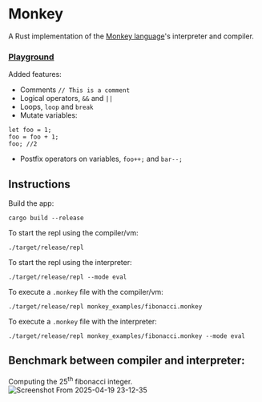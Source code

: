# Monkey

A Rust implementation of the [Monkey language](https://monkeylang.org/)'s interpreter and compiler.

### [Playground](https://austionian.github.io/monkey/)

Added features:

- Comments `// This is a comment`
- Logical operators, `&&` and `||`
- Loops, `loop` and `break`
- Mutate variables:

```
let foo = 1;
foo = foo + 1;
foo; //2
```

- Postfix operators on variables, `foo++;` and `bar--;`

## Instructions

Build the app:

```
cargo build --release
```

To start the repl using the compiler/vm:

```
./target/release/repl
```

To start the repl using the interpreter:

```
./target/release/repl --mode eval
```

To execute a `.monkey` file with the compiler/vm:

```
./target/release/repl monkey_examples/fibonacci.monkey
```

To execute a `.monkey` file with the interpreter:

```
./target/release/repl monkey_examples/fibonacci.monkey --mode eval
```

## Benchmark between compiler and interpreter:

Computing the 25<sup>th</sup> fibonacci integer.
![Screenshot From 2025-04-19 23-12-35](https://github.com/user-attachments/assets/233e90f5-260b-4a95-b0c7-1215709e0e6b)
